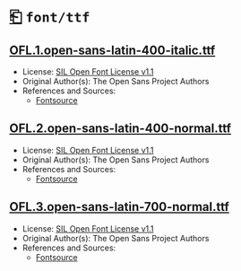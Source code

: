 # [⎗](../../../../README.md) `font/ttf`

## [OFL.1.open-sans-latin-400-italic.ttf](../files/OFL.1.open-sans-latin-400-italic.ttf)

- License: [SIL Open Font License v1.1](./LICENSE.1.txt)
- Original Author(s): The Open Sans Project Authors
- References and Sources:
  - [Fontsource](https://api.fontsource.org/v1/download/open-sans)

## [OFL.2.open-sans-latin-400-normal.ttf](../files/OFL.2.open-sans-latin-400-normal.ttf)

- License: [SIL Open Font License v1.1](./LICENSE.1.txt)
- Original Author(s): The Open Sans Project Authors
- References and Sources:
  - [Fontsource](https://api.fontsource.org/v1/download/open-sans)

## [OFL.3.open-sans-latin-700-normal.ttf](../files/OFL.3.open-sans-latin-700-normal.ttf)

- License: [SIL Open Font License v1.1](./LICENSE.1.txt)
- Original Author(s): The Open Sans Project Authors
- References and Sources:
  - [Fontsource](https://api.fontsource.org/v1/download/open-sans)
